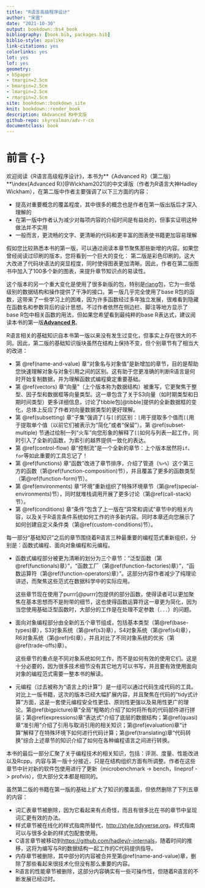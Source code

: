 ```yaml
--- 
title: "R语言高级程序设计"
author: "宋震"
date: "2021-10-30"
output: bookdown::bs4_book
bibliography: [book.bib, packages.bib]
biblio-style: apalike
link-citations: yes
colorlinks: yes
lot: yes
lof: yes
geometry:
- b5paper
- tmargin=2.5cm
- bmargin=2.5cm
- lmargin=2.5cm
- rmargin=2.5cm
site: bookdown::bookdown_site
knit: bookdown::render_book
description: 《Advanced R》中文版
github-repo: skyrealman/adv-r-cn
documentclass: book
---
```




# 前言 {-}

欢迎阅读《R语言高级程序设计》，本书为**《Advanced R》（第二版）**\index{Advanced R}[@Wickham2021]的中文译版（作者为R语言大神Hadley Wickham），在第二版中作者主要强调了以下三方面的内容：

- 提高对重要概念的覆盖程度，其中很多的概念也是作者在第一版出版后才深入理解的
- 在第一版中作者认为减少对每项内容的介绍时间是有益处的，但事实证明这种做法并不实用
- 一般而言，更流畅的文字、更清晰的代码和更丰富的图表使书籍更加容易理解

假如您比较熟悉本书的第一版，可以通过阅读本章节聚焦那些新增的内容。如果您曾经阅读过印刷的版本，您将看到一个巨大的变化：
第二版是彩色印刷的。这大大改进了代码块语法的突显程度，同时使得图表更加清晰。因此，作者在第二版图书中加入了100多个新的图表，来提升章节知识点的易读性。

这个版本的另一个重大变化是使用了很多新版的包，特别是[rlang](http://rlang.r-lib.org)包，它为一些低级别的数据结构和操作提供了干净的接口。第一版几乎完全使用了base R包的函数，这带来了一些学习上的困难，因为许多函数经过多年独立发展，很难看到隐藏在函数名和参数背后的设计思想。不过作者依然在侧边栏、脚注等地方显示了base R包中相关函数的用法，但如果您希望看到最纯粹的base R表达式，建议阅读本书的第一版[**Advanced R**](http://adv-r.had.co.nz)。

R语言相关的基础知识自本书第一版以来没有发生过变化，但事实上存在很大的不同。因此，第二版的基础知识版块虽然在结构上保持不变，但个别章节有了相当大的改进：

- 第 \@ref(name-and-value) 章“对象名与对象值”是新增加的章节，目的是帮助您快速理解对象与对象引用之间的区别。这有助于您更准确的判断R语言是何时开始复制数据，并为理解函数式编程奠定重要基础。
- 第 \@ref(vectors) 章“向量”（上个版本称为数据结构）被重写，它更聚焦于整型、因子型和数据框等向量类型。这一章包含了关于S3向量（如时期类型和日期时间类型）更多详细信息，讨论了tibble包[@tibble]提供的全新数据框的变化，总体上反应了作者对向量数据类型的更好理解。
- 第 \@ref(subsetting) 章“子集”强调了`[`与`[[`的区别：`[`用于提取多个值而`[[`用于提取单个值（以前它们被表示为“简化”或者“保留”）。第 \@ref(subset-multiple) 节通过绘制一列“火车”向您形象的解释了`[[`如何与列表一起工作，同时引入了全新的函数，为索引的越界提供一致化的表达。
- 第 \@ref(control-flow) 章“控制流”是一个全新的章节：上个版本居然将`if`、`for`等如此重要的工具忘记了！
- 第 \@ref(functions) 章“函数”改进了章节排序，介绍了管道（`%>%`）这个第三方的函数（第\@ref(function-composition)节），并且覆盖了更多的函数类型（第\@ref(function-form)节）。
- 第 \@ref(environments) 章“环境”重新组织了特殊环境章节（第\@ref(special-environments)节），同时就堆栈调用开展了更多讨论（第\@ref(call-stack)节）。
- 第 \@ref(conditions) 章“条件”包含了上一版在“异常和调试”章节中的相关内容，以及关于R语言条件系统如何工作的许多新内容。同时本章还向您展示了如何创建自定义条件类（第\@ref(custom-conditions)节）。

每一部分“基础知识”之后的章节围绕着R语言三种最重要的编程范式重新组织，分别是：函数式编程、面向对象编程和元编程。

- 函数式编程部分被更为清晰的划分为三个章节：“泛型函数（第\@ref(functionals)章）”，“函数工厂（第\@ref(function-factories)章）”，“函数运算符（第\@ref(function-operators)章）”。这部分内容作者减少了纯理论讲述，而聚焦这些范式在数据科学中的实际应用。

  这些章节现在使用了purrr[@purrr]包提供的部分函数，使得读者可以更加聚焦在基本思想而不是附带的细节，这也使得函数运算符这一章更为简化，因为当您使用基础泛型函数时，大部分的工作是在处理不定参数（`...`）的问题。

- 面向对象编程部分由全新的五个章节组成，包括基本类型（第\@ref(base-types)章），S3对象系统（第\@ref(s3)章），S4对象系统（第\@ref(s4)章），R6对象系统（第\@ref(r6)章），并且对比了不同对象系统的优劣（第\@ref(trade-offs)章）。

  这些章节的重点是不同对象系统如何工作，而不是如何有效的使用它们。这是十分必要的，因为很多技术细节没有其它地方可以书写，并且要有效使用面向对象的编程范式需要一整本书的解读。

- 元编程（过去被称为“语言上的计算”）是一组可以通过代码生成代码的工具。对比上一版书籍，这次的版本已经大幅扩展内容，并且聚焦在代码的“tidy式计算”方面，这是一套使元编程安全性更佳、原则性更强以及易用性更广的理论。第\@ref(bigpicture)章“全局”粗略的介绍了如何将所有的代码部件进行拼装；第\@ref(expressions)章“表达式”介绍了底层的数据结构；第\@ref(quasi)章“准引用”介绍了引用与取消引用的相关知识；第\@ref(evaluation)章“计算”解释了在特殊环境下如何进行代码计算；第\@ref(translating)章“代码转换”综合上述章节的知识介绍了如何在各种编程语言之间进行转换。

本书的最后一部分汇聚了关于编程技术的相关知识，包括：评测、度量、性能改进以及Rcpp。内容与第一版十分接近，只是在结构组织方面有所调整。作者在这些章节中针对新的软件包使用进行了更新（microbenchmark -> bench，lineprof -> profvis），但大部分文本都是相同的。

虽然第二版的书籍在第一版的基础上扩大了知识的覆盖面，但依然删除了下列五章的内容：

- 词汇表章节被删除，因为它看起来有点奇怪，而且有很多比在书的章节中呈现词汇更有效的办法。
- 样式章节被在线化的样式指南所替代，<http://style.tidyverse.org>。样式指南可以与很多全新的样式包配套使用。
- C语言章节被移动到<https://github.com/hadley/r-internals>，随着时间的推移，这将为编写与R的数据结构一起工作的C代码提供指导。
- 内存章节被删除，其中部分的内容被合并至第\@ref(name-and-value)章，删除了那些看起来很技术化但没有那么重要的内容。
- R语言的性能章节被删除，这部分内容确实有一些可操作性，但随着R语言的不断发展已经过时。






